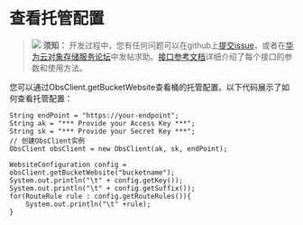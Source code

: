 # 查看托管配置<a name="obs_21_1604"></a>

>![](public_sys-resources/icon-notice.gif) **须知：** 
>开发过程中，您有任何问题可以在github上[提交issue](https://github.com/huaweicloud/huaweicloud-sdk-java-obs/issues)，或者在[华为云对象存储服务论坛](https://bbs.huaweicloud.com/forum/forum-620-1.html)中发帖求助。[接口参考文档](https://obssdk.obs.cn-north-1.myhuaweicloud.com/apidoc/cn/java/index.html)详细介绍了每个接口的参数和使用方法。

您可以通过ObsClient.getBucketWebsite查看桶的托管配置。以下代码展示了如何查看托管配置：

```
String endPoint = "https://your-endpoint";
String ak = "*** Provide your Access Key ***";
String sk = "*** Provide your Secret Key ***";
// 创建ObsClient实例
ObsClient obsClient = new ObsClient(ak, sk, endPoint);

WebsiteConfiguration config = obsClient.getBucketWebsite("bucketname");
System.out.println("\t" + config.getKey());
System.out.println("\t" + config.getSuffix());
for(RouteRule rule : config.getRouteRules()){
    System.out.println("\t" +rule);
}
```

